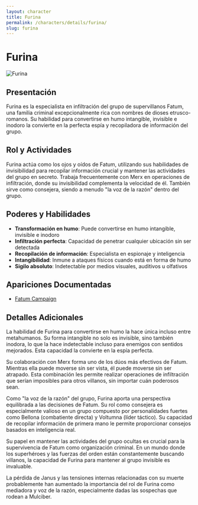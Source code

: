 ```yaml
---
layout: character
title: Furina
permalink: /characters/details/furina/
slug: furina
---
```


# Furina

<div class="character-photo">
  <img src="{{ site.baseurl }}/assets/img/characters/Furina.jpg" alt="Furina" />
</div>

## Presentación
Furina es la especialista en infiltración del grupo de supervillanos Fatum, una familia criminal excepcionalmente rica con nombres de dioses etrusco-romanos. Su habilidad para convertirse en humo intangible, invisible e inodoro la convierte en la perfecta espía y recopiladora de información del grupo.

## Rol y Actividades
Furina actúa como los ojos y oídos de Fatum, utilizando sus habilidades de invisibilidad para recopilar información crucial y mantener las actividades del grupo en secreto. Trabaja frecuentemente con Merx en operaciones de infiltración, donde su invisibilidad complementa la velocidad de él. También sirve como consejera, siendo a menudo "la voz de la razón" dentro del grupo.

## Poderes y Habilidades
- **Transformación en humo**: Puede convertirse en humo intangible, invisible e inodoro
- **Infiltración perfecta**: Capacidad de penetrar cualquier ubicación sin ser detectada
- **Recopilación de información**: Especialista en espionaje y inteligencia
- **Intangibilidad**: Inmune a ataques físicos cuando está en forma de humo
- **Sigilo absoluto**: Indetectable por medios visuales, auditivos u olfativos

## Apariciones Documentadas
- [Fatum Campaign](../../campaigns/fatum/fatum.md)

## Detalles Adicionales
La habilidad de Furina para convertirse en humo la hace única incluso entre metahumanos. Su forma intangible no solo es invisible, sino también inodora, lo que la hace indetectable incluso para enemigos con sentidos mejorados. Esta capacidad la convierte en la espía perfecta.

Su colaboración con Merx forma uno de los dúos más efectivos de Fatum. Mientras ella puede moverse sin ser vista, él puede moverse sin ser atrapado. Esta combinación les permite realizar operaciones de infiltración que serían imposibles para otros villanos, sin importar cuán poderosos sean.

Como "la voz de la razón" del grupo, Furina aporta una perspectiva equilibrada a las decisiones de Fatum. Su rol como consejera es especialmente valioso en un grupo compuesto por personalidades fuertes como Bellona (combatiente directa) y Voltumna (líder táctico). Su capacidad de recopilar información de primera mano le permite proporcionar consejos basados en inteligencia real.

Su papel en mantener las actividades del grupo ocultas es crucial para la supervivencia de Fatum como organización criminal. En un mundo donde los superhéroes y las fuerzas del orden están constantemente buscando villanos, la capacidad de Furina para mantener al grupo invisible es invaluable.

La pérdida de Janus y las tensiones internas relacionadas con su muerte probablemente han aumentado la importancia del rol de Furina como mediadora y voz de la razón, especialmente dadas las sospechas que rodean a Mulciber.